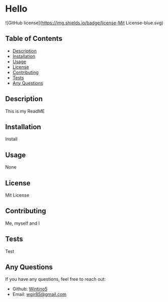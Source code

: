 # Hello
![GitHub license](https://img.shields.io/badge/license-Mit License-blue.svg)

## Table of Contents
- [Description](#description)
- [Installation](#installation)
- [Usage](#usage)
- [License](#license)
- [Contributing](#contributing)
- [Tests](#tests)
- [Any Questions](#anyquestions)

## Description
This is my ReadME



## Installation
Install

## Usage
None

## License
Mit License

## Contributing
Me, myself and I

## Tests
Test

## Any Questions
If you have any questions, feel free to reach out:

- Github: [Wintino5](https://github.com/Wintino5)
- Email: [wgjr85@gmail.com](mailto:your.email.com)